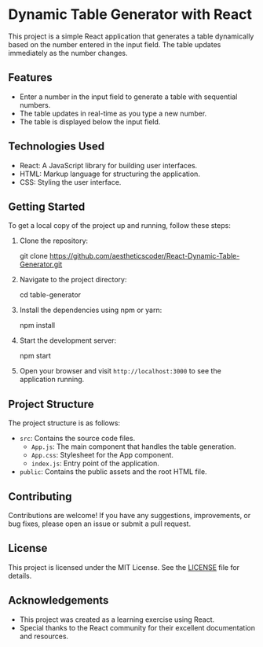 # Dynamic Table Generator with React

This project is a simple React application that generates a table dynamically based on the number entered in the input field. The table updates immediately as the number changes.

## Features

- Enter a number in the input field to generate a table with sequential numbers.
- The table updates in real-time as you type a new number.
- The table is displayed below the input field.

## Technologies Used

- React: A JavaScript library for building user interfaces.
- HTML: Markup language for structuring the application.
- CSS: Styling the user interface.

## Getting Started

To get a local copy of the project up and running, follow these steps:

1. Clone the repository:

   git clone https://github.com/aestheticscoder/React-Dynamic-Table-Generator.git

2. Navigate to the project directory:

   cd table-generator

3. Install the dependencies using npm or yarn:

   npm install

4. Start the development server:

   npm start

5. Open your browser and visit `http://localhost:3000` to see the application running.

## Project Structure

The project structure is as follows:

- `src`: Contains the source code files.
  - `App.js`: The main component that handles the table generation.
  - `App.css`: Stylesheet for the App component.
  - `index.js`: Entry point of the application.
- `public`: Contains the public assets and the root HTML file.

## Contributing

Contributions are welcome! If you have any suggestions, improvements, or bug fixes, please open an issue or submit a pull request.

## License

This project is licensed under the MIT License. See the [LICENSE](LICENSE) file for details.

## Acknowledgements

- This project was created as a learning exercise using React.
- Special thanks to the React community for their excellent documentation and resources.
